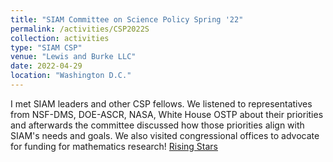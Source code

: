 ```yaml
---
title: "SIAM Committee on Science Policy Spring '22"
permalink: /activities/CSP2022S
collection: activities
type: "SIAM CSP"
venue: "Lewis and Burke LLC"
date: 2022-04-29
location: "Washington D.C."
---
```


I met SIAM leaders and other CSP fellows. We listened to representatives from NSF-DMS, DOE-ASCR, NASA, White House OSTP about their priorities and afterwards the committee discussed how those priorities align with SIAM's needs and goals. We also visited congressional offices to advocate for funding for mathematics research! [Rising Stars](https://www.sandia.gov/risingstars/)
